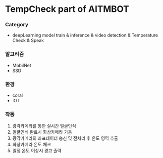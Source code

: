 # TempCheck part of AITMBOT

### Category
- deepLearning model train & inference & video detection & Temperature Check & Speak

### 알고리즘
- MobilNet
- SSD

### 환경
- coral
- IOT

### 작동
1. 광각카메라를 통한 실시간 얼굴인식
2. 얼굴인식 완료시 화상카메라 가동
3. 광각카메라의 좌표데이터 송신 및 전처리 후 온도 영역 추출
4. 화상카메라 온도 체크
5. 일정 온도 이상시 경고 출력
